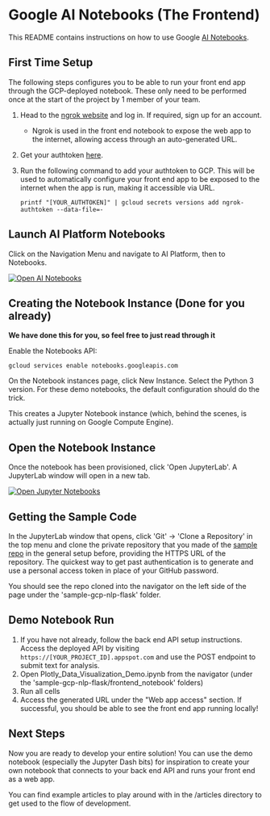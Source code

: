 # Google AI Notebooks (The Frontend)

This README contains instructions on how to use Google [AI Notebooks](https://cloud.google.com/ai-platform-notebooks).


## First Time Setup
The following steps configures you to be able to run your front end app through the GCP-deployed notebook. These only need to be performed once at the start of the project by 1 member of your team.

1. Head to the [ngrok website](https://dashboard.ngrok.com/) and log in. If required, sign up for an account.
    * Ngrok is used in the front end notebook to expose the web app to the internet, allowing access through an auto-generated URL.
1. Get your authtoken [here](https://dashboard.ngrok.com/get-started/your-authtoken).
1. Run the following command to add your authtoken to GCP. This will be used to automatically configure your front end app to be exposed to the internet when the app is run, making it accessible via URL.

    ```
    printf "[YOUR_AUTHTOKEN]" | gcloud secrets versions add ngrok-authtoken --data-file=-
    ```


## Launch AI Platform Notebooks 

Click on the Navigation Menu and navigate to AI Platform, then to Notebooks.

[![Open AI Notebooks][notebook_img]][notebook_link]

[notebook_img]: https://cdn.qwiklabs.com/fnUEPKKDGG4Xw1nbWJRpVfg02LTmJLOrel2Ny42JQVk%3D
[notebook_link]: https://console.cloud.google.com/ai-platform/notebooks/list

## Creating the Notebook Instance (Done for you already)
**We have done this for you, so feel free to just read through it**

Enable the Notebooks API:

    gcloud services enable notebooks.googleapis.com

On the Notebook instances page, click New Instance. Select the Python 3 version. 
For these demo notebooks, the default configuration should do the trick.

This creates a Jupyter Notebook instance (which, behind the scenes, is actually just running on Google Compute Engine). 


## Open the Notebook Instance
Once the notebook has been provisioned, click 'Open JupyterLab'. A JupyterLab window will open in a new tab. 

[![Open Jupyter Notebooks][jupyter_img]][jupyter_link]

[jupyter_img]: https://cdn.qwiklabs.com/fowDLNZLw1WB1zkF9BBSwzNvjBnZyducp45ui%2FBkXTg%3D
[jupyter_link]: https://console.cloud.google.com/ai-platform/notebooks/list


## Getting the Sample Code

In the JupyterLab window that opens, click 'Git' -> 'Clone a Repository' in the top menu and clone the private repository that you made of the [sample repo](https://github.com/was111607/sample-gcp-nlp-flask.git) in the general setup before, providing the HTTPS URL of the repository. The quickest way to get past authentication is to generate and use a personal access token in place of your GitHub password.

You should see the repo cloned into the navigator on the left side of the page under the 'sample-gcp-nlp-flask' folder. 


## Demo Notebook Run

1. If you have not already, follow the back end API setup instructions. Access the deployed API by visiting `https://[YOUR_PROJECT_ID].appspot.com` and use the POST endpoint to submit text for analysis.
1. Open Plotly_Data_Visualization_Demo.ipynb from the navigator (under the 'sample-gcp-nlp-flask/frontend_notebook' folders)
1. Run all cells
1. Access the generated URL under the "Web app access" section. If successful, you should be able to see the front end app running locally!


## Next Steps

Now you are ready to develop your entire solution! You can use the demo notebook (especially the Jupyter Dash bits) for inspiration to create your own notebook that connects to your back end API and runs your front end as a web app.

You can find example articles to play around with in the /articles directory to get used to the flow of development.
